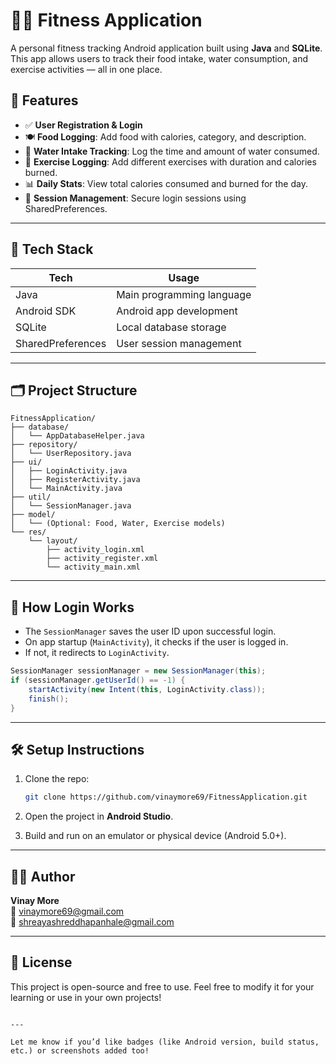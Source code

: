 
# 🏋️‍♀️ Fitness Application

A personal fitness tracking Android application built using **Java** and **SQLite**. This app allows users to track their food intake, water consumption, and exercise activities — all in one place. 

## 📱 Features

- ✅ **User Registration & Login**
- 🍽️ **Food Logging**: Add food with calories, category, and description.
- 🚰 **Water Intake Tracking**: Log the time and amount of water consumed.
- 🏃 **Exercise Logging**: Add different exercises with duration and calories burned.
- 📊 **Daily Stats**: View total calories consumed and burned for the day.
- 🧠 **Session Management**: Secure login sessions using SharedPreferences.

---

## 🧩 Tech Stack

| Tech            | Usage                         |
|-----------------|-------------------------------|
| Java            | Main programming language     |
| Android SDK     | Android app development       |
| SQLite          | Local database storage        |
| SharedPreferences | User session management     |

---

## 🗂️ Project Structure

```
FitnessApplication/
├── database/
│   └── AppDatabaseHelper.java
├── repository/
│   └── UserRepository.java
├── ui/
│   ├── LoginActivity.java
│   ├── RegisterActivity.java
│   └── MainActivity.java
├── util/
│   └── SessionManager.java
├── model/
│   └── (Optional: Food, Water, Exercise models)
└── res/
    └── layout/
        ├── activity_login.xml
        ├── activity_register.xml
        └── activity_main.xml
```

---

## 🔑 How Login Works

- The `SessionManager` saves the user ID upon successful login.
- On app startup (`MainActivity`), it checks if the user is logged in.
- If not, it redirects to `LoginActivity`.

```java
SessionManager sessionManager = new SessionManager(this);
if (sessionManager.getUserId() == -1) {
    startActivity(new Intent(this, LoginActivity.class));
    finish();
}
```

---

## 🛠️ Setup Instructions

1. Clone the repo:
   ```bash
   git clone https://github.com/vinaymore69/FitnessApplication.git
   ```

2. Open the project in **Android Studio**.

3. Build and run on an emulator or physical device (Android 5.0+).

---

## 🙋‍♂️ Author

**Vinay More**  
📧 [vinaymore69@gmail.com](mailto:vinaymore69@gmail.com)  
📧 [shreayashreddhapanhale@gmail.com](mailto:shreyashreddhapanhale@gmail.com)  

---

## 📌 License

This project is open-source and free to use. Feel free to modify it for your learning or use in your own projects!

```

---

Let me know if you’d like badges (like Android version, build status, etc.) or screenshots added too!
